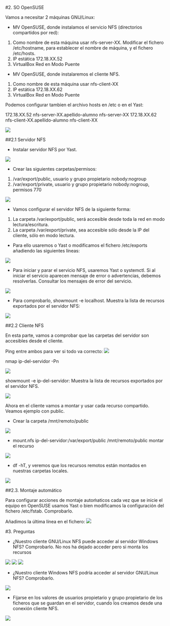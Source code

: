 #2. SO OpenSUSE

Vamos a necesitar 2 máquinas GNU/Linux:

- MV OpenSUSE, donde instalamos el servicio NFS (directorios compartidos por red):
1. Como nombre de esta máquina usar nfs-server-XX. Modificar el fichero /etc/hostname, para establecer el nombre de máquina, y el fichero /etc/hosts.
2. IP estática 172.18.XX.52
3. VirtualBox Red en Modo Puente
- MV OpenSUSE, donde instalaremos el cliente NFS.
1. Como nombre de esta máquina usar nfs-client-XX
2. IP estática 172.18.XX.62
3. VirtualBox Red en Modo Puente

Podemos configurar tambien el archivo hosts en /etc o en el Yast:

   172.18.XX.52 nfs-server-XX.apellido-alumno   nfs-server-XX
   172.18.XX.62 nfs-client-XX.apellido-alumno   nfs-client-XX

![](./imagenes/2.png)

##2.1 Servidor NFS


- Instalar servidor NFS por Yast.

![](./imagenes/2.1.png)
- Crear las siguientes carpetas/permisos:

1. /var/export/public, usuario y grupo propietario nobody:nogroup
2. /var/export/private, usuario y grupo propietario nobody:nogroup, permisos 770

![](./imagenes/2.1.1.1.png)

- Vamos configurar el servidor NFS de la siguiente forma:
1. La carpeta /var/export/public, será accesible desde toda la red en modo lectura/escritura.
2. La carpeta /var/export/private, sea accesible sólo desde la IP del cliente, sólo en modo lectura.
- Para ello usaremos o Yast o modificamos el fichero /etc/exports añadiendo las siguientes líneas:

![](./imagenes/2.1.1.png)

- Para iniciar y parar el servicio NFS, usaremos Yast o systemctl. Si al iniciar el servicio aparecen mensaje de error o advertencias, debemos resolverlas. Consultar los mensajes de error del servicio.

![](./imagenes/2.1.2.png)

- Para comprobarlo, showmount -e localhost. Muestra la lista de recursos exportados por el servidor NFS:

![](./imagenes/2.1.3.png)

##2.2 Cliente NFS

En esta parte, vamos a comprobar que las carpetas del servidor son accesibles desde el cliente.


Ping entre ambos para ver si todo va correcto:
![](./imagenes/2.2.png)

nmap ip-del-servidor -Pn

![](./imagenes/2.2.1.png)

showmount -e ip-del-servidor: Muestra la lista de recursos exportados por el servidor NFS.

![](./imagenes/2.2.2.png)

Ahora en el cliente vamos a montar y usar cada recurso compartido. Veamos ejemplo con public.

- Crear la carpeta /mnt/remoto/public

![](./imagenes/2.2.3.png)

- mount.nfs ip-del-servidor:/var/export/public /mnt/remoto/public montar el recurso

![](./imagenes/2.2.4.png)

- df -hT, y veremos que los recursos remotos están montados en nuestras carpetas locales.

![](./imagenes/2.2.5.png)

##2.3. Montaje automático

Para configurar acciones de montaje autoḿaticos cada vez que se inicie el equipo en OpenSUSE usamos Yast o bien modificamos la configuración del fichero /etc/fstab. Comprobarlo.


Añadimos la última línea en el fichero:
![](./imagenes/2.3.4.png)

#3. Preguntas

-  ¿Nuestro cliente GNU/Linux NFS puede acceder al servidor Windows NFS? Comprobarlo.
No nos ha dejado acceder pero si monta los recursos

![](./imagenes/wind1.png)
![](./imagenes/wind2.png)
![](./imagenes/wind3.png)

- ¿Nuestro cliente Windows NFS podría acceder al servidor GNU/Linux NFS? Comprobarlo.

![](./imagenes/pregunta2.png)

-  Fijarse en los valores de usuarios propietario y grupo propietario de los ficheros que se guardan en el servidor, cuando los creamos desde una conexión cliente NFS.

![](./imagenes/pregunta3.png)







































